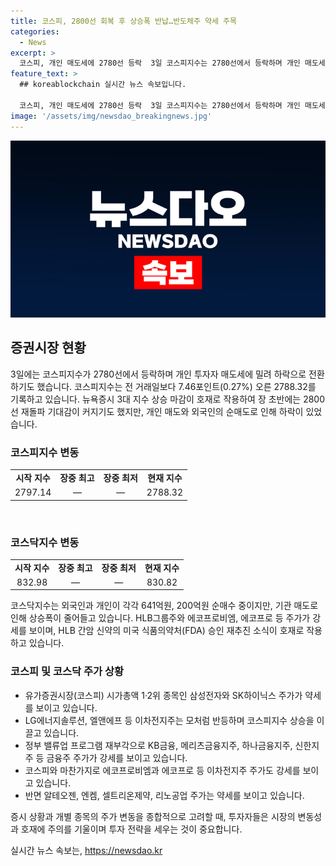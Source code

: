 ```yaml
---
title: 코스피, 2800선 회복 후 상승폭 반납…반도체주 약세 주목
categories:
  - News
excerpt: >
  코스피, 개인 매도세에 2780선 등락  3일 코스피지수는 2780선에서 등락하며 개인 매도세에 밀려 등락 중이다. 미국증시 호재와 외국인·개인 매수세로 기대감이 커지는 가운데, 삼성전자와 SK하이닉스 주가는 약세를 보이고 있으며 이차전지주와 금융주는 높은 상승세를 이어가고 있다. 코스닥지수도 외국인과 개인 매수가 있지만, 기관의 매도세로 상승폭이 제한되고 있다. HLB그룹주와 이차전지주는 높은 상승세를 보이고 있으며 간암 신약의 FDA 승인 재추진 소식이 호재로 작용하고 있다.
feature_text: >
  ## koreablockchain 실시간 뉴스 속보입니다.

  코스피, 개인 매도세에 2780선 등락  3일 코스피지수는 2780선에서 등락하며 개인 매도세에 밀려 등락 중이다. 미국증시 호재와 외국인·개인 매수세로 기대감이 커지는 가운데, 삼성전자와 SK하이닉스 주가는 약세를 보이고 있으며 이차전지주와 금융주는 높은 상승세를 이어가고 있다. 코스닥지수도 외국인과 개인 매수가 있지만, 기관의 매도세로 상승폭이 제한되고 있다. HLB그룹주와 이차전지주는 높은 상승세를 보이고 있으며 간암 신약의 FDA 승인 재추진 소식이 호재로 작용하고 있다.
image: '/assets/img/newsdao_breakingnews.jpg'
---
```


<p><img src="/assets/img/newsdao_breakingnews.jpg" alt="koreablockchain 속보" /></p>

<h2 data-ke-size="size26">증권시장 현황</h2>

<p data-ke-size="size16">3일에는 코스피지수가 2780선에서 등락하며 개인 투자자 매도세에 밀려 하락으로 전환하기도 했습니다. 코스피지수는 전 거래일보다 7.46포인트(0.27%) 오른 2788.32를 기록하고 있습니다. 뉴욕증시 3대 지수 상승 마감이 호재로 작용하여 장 초반에는 2800선 재돌파 기대감이 커지기도 했지만, 개인 매도와 외국인의 순매도로 인해 하락이 있었습니다.</p>

<h3>코스피지수 변동</h3>

<table>
    <tr>
        <td style="text-align: center; height: 17px;"><b>시작 지수</b></td>
        <td style="text-align: center; height: 17px;"><b>장중 최고</b></td>
        <td style="text-align: center; height: 17px;"><b>장중 최저</b></td>
        <td style="text-align: center; height: 17px;"><b>현재 지수</b></td>
    </tr>
    <tr>
        <td style="text-align: center; height: 17px;">2797.14</td>
        <td style="text-align: center; height: 17px;">—</td>
        <td style="text-align: center; height: 17px;">—</td>
        <td style="text-align: center; height: 17px;">2788.32</td>
    </tr>
</table>

<p data-ke-size="size16">&nbsp;</p>

<h3>코스닥지수 변동</h3>

<table>
    <tr>
        <td style="text-align: center;"><b>시작 지수</b></td>
        <td style="text-align: center;"><b>장중 최고</b></td>
        <td style="text-align: center;"><b>장중 최저</b></td>
        <td style="text-align: center;"><b>현재 지수</b></td>
    </tr>
    <tr>
        <td style="text-align: center;">832.98</td>
        <td style="text-align: center;">—</td>
        <td style="text-align: center;">—</td>
        <td style="text-align: center;">830.82</td>
    </tr>
</table>

<p data-ke-size="size16">코스닥지수는 외국인과 개인이 각각 641억원, 200억원 순매수 중이지만, 기관 매도로 인해 상승폭이 줄어들고 있습니다. HLB그룹주와 에코프로비엠, 에코프로 등 주가가 강세를 보이며, HLB 간암 신약의 미국 식품의약처(FDA) 승인 재추진 소식이 호재로 작용하고 있습니다.</p>

<h3>코스피 및 코스닥 주가 상황</h3>

<ul>
    <li>유가증권시장(코스피) 시가총액 1·2위 종목인 삼성전자와 SK하이닉스 주가가 약세를 보이고 있습니다.</li>
    <li>LG에너지솔루션, 엘앤에프 등 이차전지주는 모처럼 반등하며 코스피지수 상승을 이끌고 있습니다.</li>
    <li>정부 밸류업 프로그램 재부각으로 KB금융, 메리츠금융지주, 하나금융지주, 신한지주 등 금융주 주가가 강세를 보이고 있습니다.</li>
    <li>코스피와 마찬가지로 에코프로비엠과 에코프로 등 이차전지주 주가도 강세를 보이고 있습니다.</li>
    <li>반면 알테오젠, 엔켐, 셀트리온제약, 리노공업 주가는 약세를 보이고 있습니다.</li>
</ul>

<p data-ke-size="size16">증시 상황과 개별 종목의 주가 변동을 종합적으로 고려할 때, 투자자들은 시장의 변동성과 호재에 주의를 기울이며 투자 전략을 세우는 것이 중요합니다.</p>
실시간 뉴스 속보는, <a href="https://newsdao.kr" rel="dofollow">https://newsdao.kr</a>


